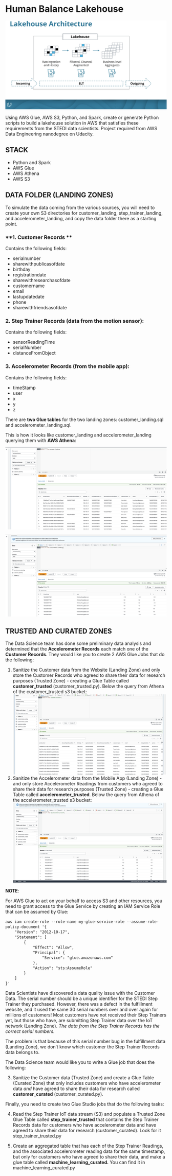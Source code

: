 # Human Balance Lakehouse

![datalake](./img/lakehouse.png)

Using AWS Glue, AWS S3, Python, and Spark, create or generate Python  scripts to build a lakehouse solution in AWS that satisfies these  requirements from the STEDI data scientists. Project required from AWS Data Engineering nanodegree on Udacity.

## STACK

- Python and Spark
- AWS Glue
- AWS Athena
- AWS S3

## DATA FOLDER (LANDING ZONES)

To simulate the data coming from the various sources, you will need to  create your own S3 directories for  customer_landing,  step_trainer_landing, and accelerometer_landing, and copy the data folder there as a starting point.

### **1. Customer Records **

Contains the following fields:

- serialnumber
- sharewithpublicasofdate
- birthday
- registrationdate
- sharewithresearchasofdate
- customername
- email
- lastupdatedate
- phone
- sharewithfriendsasofdate

### **2. Step Trainer Records (data from the motion sensor):**

Contains the following fields:

- sensorReadingTime
- serialNumber
- distanceFromObject

### **3. Accelerometer Records (from the mobile app):**

Contains the following fields:

- timeStamp
- user
- x
- y
- z

There are  **two Glue tables** for the two landing zones: customer_landing.sql and accelerometer_landing.sql.

This is how it looks like customer_landing and accelerometer_landing querying them with **AWS Athena**:

![customer_landing](./img/customer_landing.png)

![accelerometer_landing](./img/accelerometer_landing.png)

## TRUSTED AND CURATED ZONES

The Data Science team has done some preliminary data analysis and determined that the **Accelerometer Records** each match one of the **Customer Records**. They would like you to create 2 AWS Glue Jobs that do the following:

1. Sanitize the  Customer data from the Website (Landing Zone) and only store the  Customer Records who agreed to share their data for research purposes  (Trusted Zone) - creating a Glue Table called **customer_trusted** (customer_trusted.py). Below the query from Athena of the customer_trusted s3 bucket:![customer_trusted](./img/customer_trusted.png)
2. Sanitize the Accelerometer data from the Mobile App (Landing Zone) - and only  store Accelerometer Readings from customers who agreed to share their  data for research purposes (Trusted Zone) - creating a Glue Table called **accelerometer_trusted**. Below the query from Athena of the accelerometer_trusted s3 bucket:![accelerometer_trusted](./img/accelerometer_trusted.png)

**NOTE**:

For AWS Glue to act on your behalf to  access S3 and other resources, you need to grant access to the Glue  Service by creating an IAM Service Role that can be assumed by Glue:

```
aws iam create-role --role-name my-glue-service-role --assume-role-policy-document '{
    "Version": "2012-10-17",
    "Statement": [
        {
            "Effect": "Allow",
            "Principal": {
                "Service": "glue.amazonaws.com"
            },
            "Action": "sts:AssumeRole"
        }
    ]
}'
```

Data Scientists have discovered a data quality issue with the Customer Data. The serial number should be a  unique identifier for the STEDI Step Trainer they purchased. However,  there was a defect in the fulfillment website, and it used the same 30  serial numbers over and over again for millions of customers!  Most  customers have not received their Step Trainers yet, but those who have, are submitting Step Trainer data over the IoT network (Landing Zone). *The data from the Step Trainer Records has the correct serial numbers.*

The problem is that because of this  serial number bug in the fulfillment data (Landing Zone), we don’t know  which customer the Step Trainer Records data belongs to.

The Data Science team would like you to write a Glue job that does the following:

3. Sanitize the  Customer data (Trusted Zone) and create a Glue Table (Curated Zone) that only includes customers who have accelerometer data *and* have agreed to share their data for research called **customer_curated** (customer_curated.py).

Finally, you need to create two Glue Studio jobs that do the following tasks:

4. Read the Step Trainer IoT data stream (S3) and populate a Trusted Zone Glue Table called **step_trainer_trusted** that contains the Step Trainer Records data for customers who have  accelerometer data and have agreed to share their data for research  (customer_curated). Look for it step_trainer_trusted.py

5. Create an aggregated  table that has each of the Step Trainer Readings, and the associated  accelerometer reading data for the same timestamp, but only for  customers who have agreed to share their data, and make a glue table  called **machine_learning_curated.** You can find it in machine_learning_curated.py